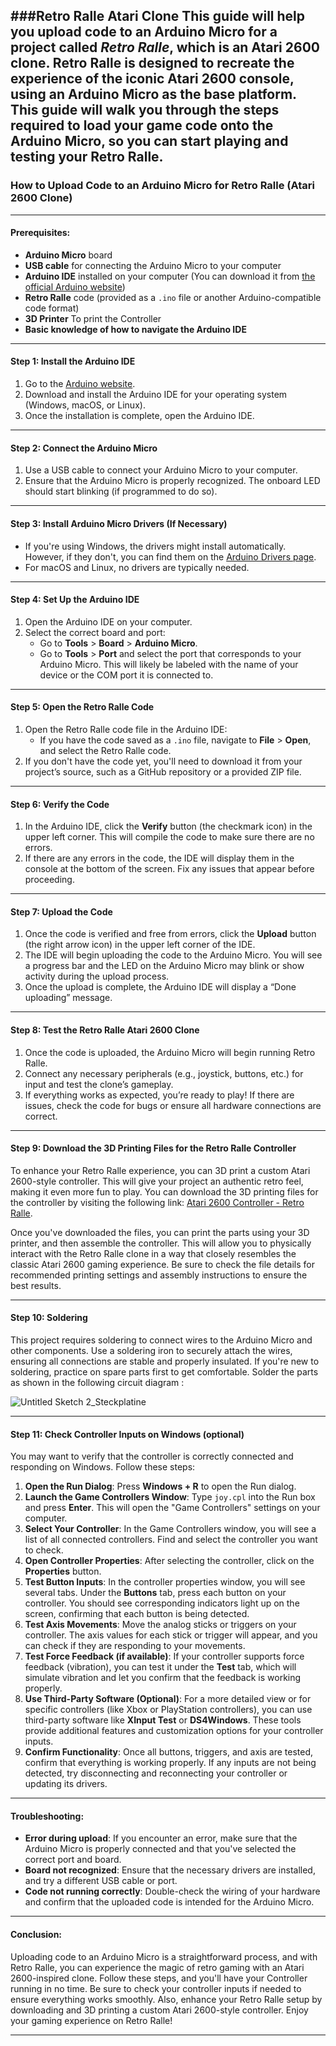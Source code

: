 ###**Retro Ralle Atari Clone**
This guide will help you upload code to an Arduino Micro for a project called *Retro Ralle*, which is an Atari 2600 clone. Retro Ralle is designed to recreate the experience of the iconic Atari 2600 console, using an Arduino Micro as the base platform. This guide will walk you through the steps required to load your game code onto the Arduino Micro, so you can start playing and testing your Retro Ralle.
---

### **How to Upload Code to an Arduino Micro for Retro Ralle (Atari 2600 Clone)**

---

#### **Prerequisites:**
- **Arduino Micro** board
- **USB cable** for connecting the Arduino Micro to your computer
- **Arduino IDE** installed on your computer (You can download it from [the official Arduino website](https://www.arduino.cc/en/software))
- **Retro Ralle** code (provided as a `.ino` file or another Arduino-compatible code format)
- **3D Printer** To print the Controller
- **Basic knowledge of how to navigate the Arduino IDE**

---

#### **Step 1: Install the Arduino IDE**
1. Go to the [Arduino website](https://www.arduino.cc/en/software).
2. Download and install the Arduino IDE for your operating system (Windows, macOS, or Linux).
3. Once the installation is complete, open the Arduino IDE.

---

#### **Step 2: Connect the Arduino Micro**
1. Use a USB cable to connect your Arduino Micro to your computer.
2. Ensure that the Arduino Micro is properly recognized. The onboard LED should start blinking (if programmed to do so).

---

#### **Step 3: Install Arduino Micro Drivers (If Necessary)**
- If you're using Windows, the drivers might install automatically. However, if they don't, you can find them on the [Arduino Drivers page](https://www.arduino.cc/en/Guide/Windows).
- For macOS and Linux, no drivers are typically needed.

---

#### **Step 4: Set Up the Arduino IDE**
1. Open the Arduino IDE on your computer.
2. Select the correct board and port:
   - Go to **Tools** > **Board** > **Arduino Micro**.
   - Go to **Tools** > **Port** and select the port that corresponds to your Arduino Micro. This will likely be labeled with the name of your device or the COM port it is connected to.

---

#### **Step 5: Open the Retro Ralle Code**
1. Open the Retro Ralle code file in the Arduino IDE:
   - If you have the code saved as a `.ino` file, navigate to **File** > **Open**, and select the Retro Ralle code.
2. If you don't have the code yet, you'll need to download it from your project’s source, such as a GitHub repository or a provided ZIP file.

---

#### **Step 6: Verify the Code**
1. In the Arduino IDE, click the **Verify** button (the checkmark icon) in the upper left corner. This will compile the code to make sure there are no errors.
2. If there are any errors in the code, the IDE will display them in the console at the bottom of the screen. Fix any issues that appear before proceeding.

---

#### **Step 7: Upload the Code**
1. Once the code is verified and free from errors, click the **Upload** button (the right arrow icon) in the upper left corner of the IDE.
2. The IDE will begin uploading the code to the Arduino Micro. You will see a progress bar and the LED on the Arduino Micro may blink or show activity during the upload process.
3. Once the upload is complete, the Arduino IDE will display a “Done uploading” message.

---

#### **Step 8: Test the Retro Ralle Atari 2600 Clone**
1. Once the code is uploaded, the Arduino Micro will begin running Retro Ralle.
2. Connect any necessary peripherals (e.g., joystick, buttons, etc.) for input and test the clone’s gameplay.
3. If everything works as expected, you’re ready to play! If there are issues, check the code for bugs or ensure all hardware connections are correct.

---

#### **Step 9: Download the 3D Printing Files for the Retro Ralle Controller**

To enhance your Retro Ralle experience, you can 3D print a custom Atari 2600-style controller. This will give your project an authentic retro feel, making it even more fun to play. You can download the 3D printing files for the controller by visiting the following link: [Atari 2600 Controller - Retro Ralle](https://www.printables.com/model/1179417-atari-2600-controller-retro-ralle). 

Once you've downloaded the files, you can print the parts using your 3D printer, and then assemble the controller. This will allow you to physically interact with the Retro Ralle clone in a way that closely resembles the classic Atari 2600 gaming experience. Be sure to check the file details for recommended printing settings and assembly instructions to ensure the best results.

---

#### **Step 10: Soldering**

This project requires soldering to connect wires to the Arduino Micro and other components. Use a soldering iron to securely attach the wires, ensuring all connections are stable and properly insulated. If you're new to soldering, practice on spare parts first to get comfortable.
Solder the parts as shown in the following circuit diagram :

![Untitled Sketch 2_Steckplatine](https://github.com/user-attachments/assets/66c076ee-c6c4-4ec3-97cc-ba164db1bd9e)

---
#### **Step 11: Check Controller Inputs on Windows (optional)** 

You may want to verify that the controller is correctly connected and responding on Windows. Follow these steps:

1. **Open the Run Dialog**: Press **Windows + R** to open the Run dialog.
2. **Launch the Game Controllers Window**: Type `joy.cpl` into the Run box and press **Enter**. This will open the "Game Controllers" settings on your computer.
3. **Select Your Controller**: In the Game Controllers window, you will see a list of all connected controllers. Find and select the controller you want to check.
4. **Open Controller Properties**: After selecting the controller, click on the **Properties** button.
5. **Test Button Inputs**: In the controller properties window, you will see several tabs. Under the **Buttons** tab, press each button on your controller. You should see corresponding indicators light up on the screen, confirming that each button is being detected.
6. **Test Axis Movements**: Move the analog sticks or triggers on your controller. The axis values for each stick or trigger will appear, and you can check if they are responding to your movements.
7. **Test Force Feedback (if available)**: If your controller supports force feedback (vibration), you can test it under the **Test** tab, which will simulate vibration and let you confirm that the feedback is working properly.
8. **Use Third-Party Software (Optional)**: For a more detailed view or for specific controllers (like Xbox or PlayStation controllers), you can use third-party software like **XInput Test** or **DS4Windows**. These tools provide additional features and customization options for your controller inputs.
9. **Confirm Functionality**: Once all buttons, triggers, and axis are tested, confirm that everything is working properly. If any inputs are not being detected, try disconnecting and reconnecting your controller or updating its drivers.

---

#### **Troubleshooting:**
- **Error during upload**: If you encounter an error, make sure that the Arduino Micro is properly connected and that you've selected the correct port and board.
- **Board not recognized**: Ensure that the necessary drivers are installed, and try a different USB cable or port.
- **Code not running correctly**: Double-check the wiring of your hardware and confirm that the uploaded code is intended for the Arduino Micro.

---

#### **Conclusion:**
Uploading code to an Arduino Micro is a straightforward process, and with Retro Ralle, you can experience the magic of retro gaming with an Atari 2600-inspired clone. Follow these steps, and you'll have your Controller running in no time. Be sure to check your controller inputs if needed to ensure everything works smoothly. Also, enhance your Retro Ralle setup by downloading and 3D printing a custom Atari 2600-style controller. Enjoy your gaming experience on Retro Ralle!

--- 
